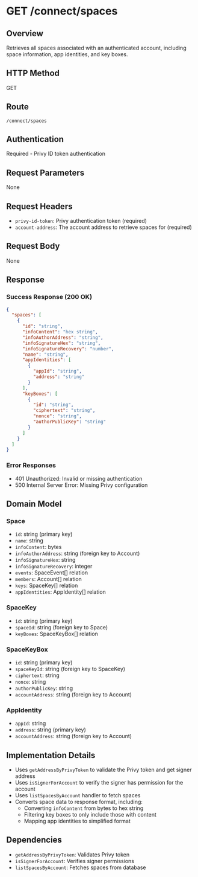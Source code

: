 # GET /connect/spaces

## Overview
Retrieves all spaces associated with an authenticated account, including space information, app identities, and key boxes.

## HTTP Method
GET

## Route
`/connect/spaces`

## Authentication
Required - Privy ID token authentication

## Request Parameters
None

## Request Headers
- `privy-id-token`: Privy authentication token (required)
- `account-address`: The account address to retrieve spaces for (required)

## Request Body
None

## Response
### Success Response (200 OK)
```json
{
  "spaces": [
    {
      "id": "string",
      "infoContent": "hex string",
      "infoAuthorAddress": "string",
      "infoSignatureHex": "string",
      "infoSignatureRecovery": "number",
      "name": "string",
      "appIdentities": [
        {
          "appId": "string",
          "address": "string"
        }
      ],
      "keyBoxes": [
        {
          "id": "string",
          "ciphertext": "string",
          "nonce": "string",
          "authorPublicKey": "string"
        }
      ]
    }
  ]
}
```

### Error Responses
- 401 Unauthorized: Invalid or missing authentication
- 500 Internal Server Error: Missing Privy configuration

## Domain Model
### Space
- `id`: string (primary key)
- `name`: string
- `infoContent`: bytes
- `infoAuthorAddress`: string (foreign key to Account)
- `infoSignatureHex`: string
- `infoSignatureRecovery`: integer
- `events`: SpaceEvent[] relation
- `members`: Account[] relation
- `keys`: SpaceKey[] relation
- `appIdentities`: AppIdentity[] relation

### SpaceKey
- `id`: string (primary key)
- `spaceId`: string (foreign key to Space)
- `keyBoxes`: SpaceKeyBox[] relation

### SpaceKeyBox
- `id`: string (primary key)
- `spaceKeyId`: string (foreign key to SpaceKey)
- `ciphertext`: string
- `nonce`: string
- `authorPublicKey`: string
- `accountAddress`: string (foreign key to Account)

### AppIdentity
- `appId`: string
- `address`: string (primary key)
- `accountAddress`: string (foreign key to Account)

## Implementation Details
- Uses `getAddressByPrivyToken` to validate the Privy token and get signer address
- Uses `isSignerForAccount` to verify the signer has permission for the account
- Uses `listSpacesByAccount` handler to fetch spaces
- Converts space data to response format, including:
  - Converting `infoContent` from bytes to hex string
  - Filtering key boxes to only include those with content
  - Mapping app identities to simplified format

## Dependencies
- `getAddressByPrivyToken`: Validates Privy token
- `isSignerForAccount`: Verifies signer permissions
- `listSpacesByAccount`: Fetches spaces from database